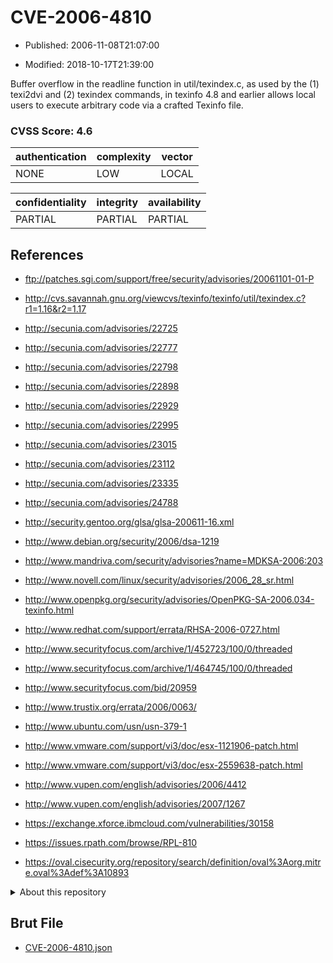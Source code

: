 # CVE-2006-4810

- Published: 2006-11-08T21:07:00

- Modified: 2018-10-17T21:39:00

Buffer overflow in the readline function in util/texindex.c, as used by the (1) texi2dvi and (2) texindex commands, in texinfo 4.8 and earlier allows local users to execute arbitrary code via a crafted Texinfo file.

### CVSS Score: **4.6**

| authentication | complexity | vector |
| --- | --- | --- |
| NONE | LOW | LOCAL |

| confidentiality | integrity | availability |
| --- | --- | --- |
| PARTIAL | PARTIAL | PARTIAL |

## References

* ftp://patches.sgi.com/support/free/security/advisories/20061101-01-P

* http://cvs.savannah.gnu.org/viewcvs/texinfo/texinfo/util/texindex.c?r1=1.16&r2=1.17

* http://secunia.com/advisories/22725

* http://secunia.com/advisories/22777

* http://secunia.com/advisories/22798

* http://secunia.com/advisories/22898

* http://secunia.com/advisories/22929

* http://secunia.com/advisories/22995

* http://secunia.com/advisories/23015

* http://secunia.com/advisories/23112

* http://secunia.com/advisories/23335

* http://secunia.com/advisories/24788

* http://security.gentoo.org/glsa/glsa-200611-16.xml

* http://www.debian.org/security/2006/dsa-1219

* http://www.mandriva.com/security/advisories?name=MDKSA-2006:203

* http://www.novell.com/linux/security/advisories/2006_28_sr.html

* http://www.openpkg.org/security/advisories/OpenPKG-SA-2006.034-texinfo.html

* http://www.redhat.com/support/errata/RHSA-2006-0727.html

* http://www.securityfocus.com/archive/1/452723/100/0/threaded

* http://www.securityfocus.com/archive/1/464745/100/0/threaded

* http://www.securityfocus.com/bid/20959

* http://www.trustix.org/errata/2006/0063/

* http://www.ubuntu.com/usn/usn-379-1

* http://www.vmware.com/support/vi3/doc/esx-1121906-patch.html

* http://www.vmware.com/support/vi3/doc/esx-2559638-patch.html

* http://www.vupen.com/english/advisories/2006/4412

* http://www.vupen.com/english/advisories/2007/1267

* https://exchange.xforce.ibmcloud.com/vulnerabilities/30158

* https://issues.rpath.com/browse/RPL-810

* https://oval.cisecurity.org/repository/search/definition/oval%3Aorg.mitre.oval%3Adef%3A10893

<details>
<summary>About this repository</summary> 

  This repository is part of the project [Live Hack CVE](https://github.com/Live-Hack-CVE). Main website can be found [www.live-hack.org](https://www.live-hack.org) 
  
  Made by [Sn0wAlice](https://github.com/Sn0wAlice) for the people that care about security and need to have a feed of the latest CVEs. Hope you enjoy it, don't forget to star the repo and follow me on [Twitter](https://twitter.com/Sn0wAlice) and [Github](https://github.com/Sn0wAlice). And that is my [personnal website](https://www.alice-snow.me/)

  - [Home Page](https://github.com/Live-Hack-CVE)
  - [Framework](https://github.com/Live-Hack-CVE/cve-framework)
  - [CVE database](https://github.com/Live-Hack-CVE/full_database)
  - [Changelog](https://github.com/Live-Hack-CVE/Changelog)
</details>

## Brut File

* [CVE-2006-4810.json](https://raw.githubusercontent.com/Live-Hack-CVE/full_database/main/cves/2006/CVE-2006-4810.json)

